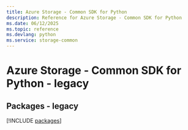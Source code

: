 ```yaml
---
title: Azure Storage - Common SDK for Python
description: Reference for Azure Storage - Common SDK for Python
ms.date: 06/12/2025
ms.topic: reference
ms.devlang: python
ms.service: storage-common
---
```

# Azure Storage - Common SDK for Python - legacy
## Packages - legacy
[!INCLUDE [packages](storage---common-index.md)]